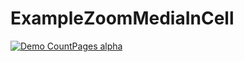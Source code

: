 # ExampleZoomMediaInCell
[![Demo CountPages alpha](https://drive.google.com/file/d/1Vy2uNDKPNx97tjncSDgl7_wbIQh_y-KH/view?usp=sharing)](https://www.youtube.com/watch?v=BujBWlJVpT4)
